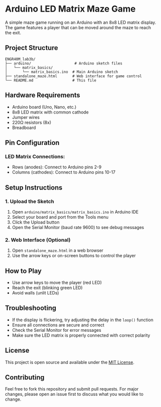 # Arduino LED Matrix Maze Game

A simple maze game running on an Arduino with an 8x8 LED matrix display. The game features a player that can be moved around the maze to reach the exit.

## Project Structure

```
ENGR40M_lab3b/
├── arduino/                    # Arduino sketch files
│   └── matrix_basics/         
│       └── matrix_basics.ino  # Main Arduino sketch
├── standalone_maze.html       # Web interface for game control
└── README.md                  # This file
```

## Hardware Requirements

- Arduino board (Uno, Nano, etc.)
- 8x8 LED matrix with common cathode
- Jumper wires
- 220Ω resistors (8x)
- Breadboard

## Pin Configuration

### LED Matrix Connections:
- Rows (anodes): Connect to Arduino pins 2-9
- Columns (cathodes): Connect to Arduino pins 10-17

## Setup Instructions

### 1. Upload the Sketch
1. Open `arduino/matrix_basics/matrix_basics.ino` in Arduino IDE
2. Select your board and port from the Tools menu
3. Click the Upload button
4. Open the Serial Monitor (baud rate 9600) to see debug messages

### 2. Web Interface (Optional)
1. Open `standalone_maze.html` in a web browser
2. Use the arrow keys or on-screen buttons to control the player

## How to Play
- Use arrow keys to move the player (red LED)
- Reach the exit (blinking green LED)
- Avoid walls (unlit LEDs)

## Troubleshooting
- If the display is flickering, try adjusting the delay in the `loop()` function
- Ensure all connections are secure and correct
- Check the Serial Monitor for error messages
- Make sure the LED matrix is properly connected with correct polarity

## License

This project is open source and available under the [MIT License](LICENSE).

## Contributing

Feel free to fork this repository and submit pull requests. For major changes, please open an issue first to discuss what you would like to change.
